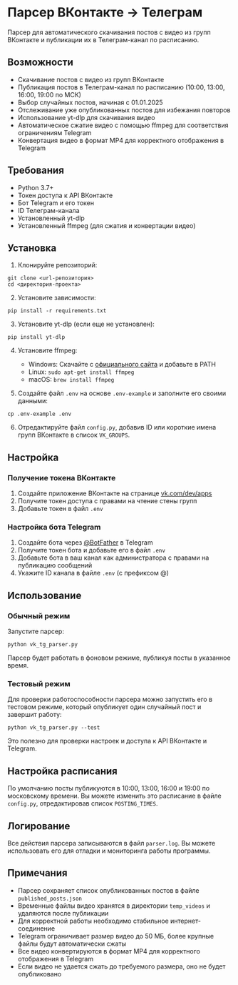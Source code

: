 # Парсер ВКонтакте → Телеграм

Парсер для автоматического скачивания постов с видео из групп ВКонтакте и публикации их в Телеграм-канал по расписанию.

## Возможности

- Скачивание постов с видео из групп ВКонтакте
- Публикация постов в Телеграм-канал по расписанию (10:00, 13:00, 16:00, 19:00 по МСК)
- Выбор случайных постов, начиная с 01.01.2025
- Отслеживание уже опубликованных постов для избежания повторов
- Использование yt-dlp для скачивания видео
- Автоматическое сжатие видео с помощью ffmpeg для соответствия ограничениям Telegram
- Конвертация видео в формат MP4 для корректного отображения в Telegram

## Требования

- Python 3.7+
- Токен доступа к API ВКонтакте
- Бот Telegram и его токен
- ID Телеграм-канала
- Установленный yt-dlp
- Установленный ffmpeg (для сжатия и конвертации видео)

## Установка

1. Клонируйте репозиторий:
```
git clone <url-репозитория>
cd <директория-проекта>
```

2. Установите зависимости:
```
pip install -r requirements.txt
```

3. Установите yt-dlp (если еще не установлен):
```
pip install yt-dlp
```

4. Установите ffmpeg:
   - Windows: Скачайте с [официального сайта](https://ffmpeg.org/download.html) и добавьте в PATH
   - Linux: `sudo apt-get install ffmpeg`
   - macOS: `brew install ffmpeg`

5. Создайте файл `.env` на основе `.env-example` и заполните его своими данными:
```
cp .env-example .env
```

6. Отредактируйте файл `config.py`, добавив ID или короткие имена групп ВКонтакте в список `VK_GROUPS`.

## Настройка

### Получение токена ВКонтакте

1. Создайте приложение ВКонтакте на странице [vk.com/dev/apps](https://vk.com/dev/apps)
2. Получите токен доступа с правами на чтение стены групп
3. Добавьте токен в файл `.env`

### Настройка бота Telegram

1. Создайте бота через [@BotFather](https://t.me/BotFather) в Telegram
2. Получите токен бота и добавьте его в файл `.env`
3. Добавьте бота в ваш канал как администратора с правами на публикацию сообщений
4. Укажите ID канала в файле `.env` (с префиксом @)

## Использование

### Обычный режим

Запустите парсер:
```
python vk_tg_parser.py
```

Парсер будет работать в фоновом режиме, публикуя посты в указанное время.

### Тестовый режим

Для проверки работоспособности парсера можно запустить его в тестовом режиме, который опубликует один случайный пост и завершит работу:
```
python vk_tg_parser.py --test
```

Это полезно для проверки настроек и доступа к API ВКонтакте и Telegram.

## Настройка расписания

По умолчанию посты публикуются в 10:00, 13:00, 16:00 и 19:00 по московскому времени. Вы можете изменить это расписание в файле `config.py`, отредактировав список `POSTING_TIMES`.

## Логирование

Все действия парсера записываются в файл `parser.log`. Вы можете использовать его для отладки и мониторинга работы программы.

## Примечания

- Парсер сохраняет список опубликованных постов в файле `published_posts.json`
- Временные файлы видео хранятся в директории `temp_videos` и удаляются после публикации
- Для корректной работы необходимо стабильное интернет-соединение
- Telegram ограничивает размер видео до 50 МБ, более крупные файлы будут автоматически сжаты
- Все видео конвертируются в формат MP4 для корректного отображения в Telegram
- Если видео не удается сжать до требуемого размера, оно не будет опубликовано 